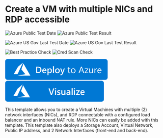 # Create a VM with multiple NICs and RDP accessible

![Azure Public Test Date](https://azurequickstartsservice.blob.core.windows.net/badges/201-1-vm-loadbalancer-2-nics/PublicLastTestDate.svg)
![Azure Public Test Result](https://azurequickstartsservice.blob.core.windows.net/badges/201-1-vm-loadbalancer-2-nics/PublicDeployment.svg)

![Azure US Gov Last Test Date](https://azurequickstartsservice.blob.core.windows.net/badges/201-1-vm-loadbalancer-2-nics/FairfaxLastTestDate.svg)
![Azure US Gov Last Test Result](https://azurequickstartsservice.blob.core.windows.net/badges/201-1-vm-loadbalancer-2-nics/FairfaxDeployment.svg)

![Best Practice Check](https://azurequickstartsservice.blob.core.windows.net/badges/201-1-vm-loadbalancer-2-nics/BestPracticeResult.svg)
![Cred Scan Check](https://azurequickstartsservice.blob.core.windows.net/badges/201-1-vm-loadbalancer-2-nics/CredScanResult.svg)

[![Deploy To Azure](https://raw.githubusercontent.com/Azure/azure-quickstart-templates/master/1-CONTRIBUTION-GUIDE/images/deploytoazure.svg?sanitize=true)](https://portal.azure.com/#create/Microsoft.Template/uri/https%3A%2F%2Fraw.githubusercontent.com%2FAzure%2Fazure-quickstart-templates%2Fmaster%2F201-1-vm-loadbalancer-2-nics%2Fazuredeploy.json)
[![Visualize](https://raw.githubusercontent.com/Azure/azure-quickstart-templates/master/1-CONTRIBUTION-GUIDE/images/visualizebutton.svg?sanitize=true)](http://armviz.io/#/?load=https%3A%2F%2Fraw.githubusercontent.com%2FAzure%2Fazure-quickstart-templates%2Fmaster%2F201-1-vm-loadbalancer-2-nics%2Fazuredeploy.json)

This template allows you to create a Virtual Machines with multiple (2) network
interfaces (NICs), and RDP connectable with a configured load balancer and an
inbound NAT rule. More NICs can easily be added with this template. This
template also deploys a Storage Account, Virtual Network, Public IP address, and
2 Network Interfaces (front-end and back-end).
